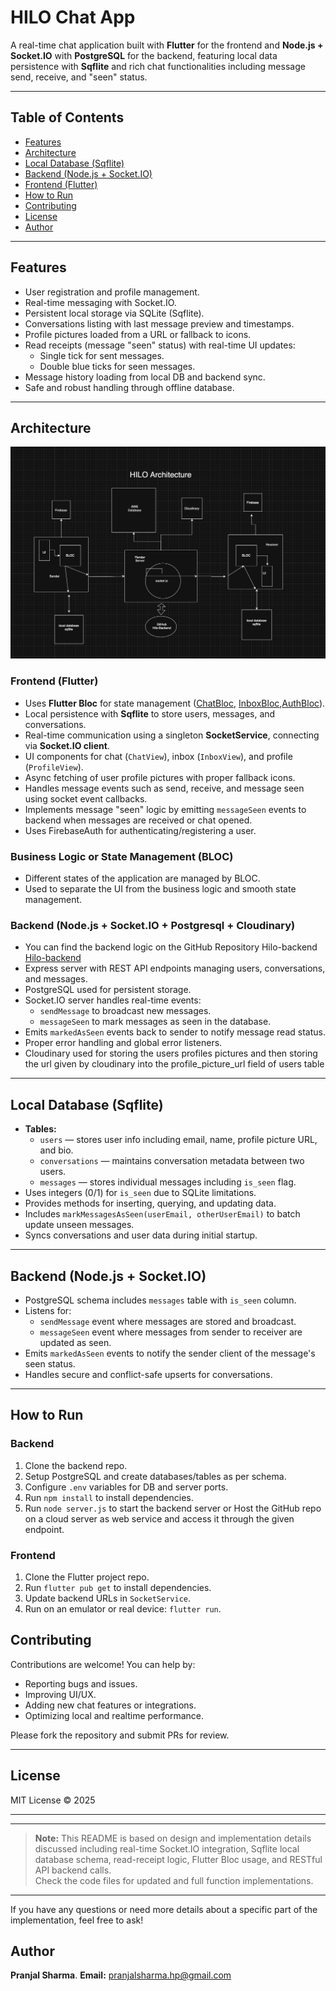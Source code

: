# HILO Chat App

A real-time chat application built with **Flutter** for the frontend and **Node.js + Socket.IO** with **PostgreSQL** for the backend, featuring local data persistence with **Sqflite** and rich chat functionalities including message send, receive, and "seen" status.

---

## Table of Contents

- [Features](#features)
- [Architecture](#architecture)
- [Local Database (Sqflite)](#local-database-sqflite)
- [Backend (Node.js + Socket.IO)](#backend-nodejs--socketio)
- [Frontend (Flutter)](#frontend-flutter)
- [How to Run](#how-to-run)
- [Contributing](#contributing)
- [License](#license)
- [Author](#author)
---

## Features

- User registration and profile management.
- Real-time messaging with Socket.IO.
- Persistent local storage via SQLite (Sqflite).
- Conversations listing with last message preview and timestamps.
- Profile pictures loaded from a URL or fallback to icons.
- Read receipts (message "seen" status) with real-time UI updates:
  - Single tick for sent messages.
  - Double blue ticks for seen messages.
- Message history loading from local DB and backend sync.
- Safe and robust handling through offline database.

---

## Architecture

![Hilo-Architecture](./lib/assets/architecture.png)

### Frontend (Flutter)

- Uses **Flutter Bloc** for state management ([ChatBloc](./lib/features/chat/chat_bloc.dart), [InboxBloc](./lib/features/inbox/inbox_bloc.dart),[AuthBloc](./lib/features/auth/bloc/auth_bloc.dart)).
- Local persistence with **Sqflite** to store users, messages, and conversations.
- Real-time communication using a singleton **SocketService**, connecting via **Socket.IO client**.
- UI components for chat (`ChatView`), inbox (`InboxView`), and profile (`ProfileView`).
- Async fetching of user profile pictures with proper fallback icons.
- Handles message events such as send, receive, and message seen using socket event callbacks.
- Implements message "seen" logic by emitting `messageSeen` events to backend when messages are received or chat opened.
- Uses FirebaseAuth for authenticating/registering a user.

### Business Logic or State Management (BLOC)
- Different states of the application are managed by BLOC.
- Used to separate the UI from the business logic and smooth state management.

### Backend (Node.js + Socket.IO + Postgresql + Cloudinary)

- You can find the backend logic on the GitHub Repository Hilo-backend [Hilo-backend](https://github.com/pranjalsharmahp/hilo-backend.git)
- Express server with REST API endpoints managing users, conversations, and messages.
- PostgreSQL used for persistent storage.
- Socket.IO server handles real-time events:
  - `sendMessage` to broadcast new messages.
  - `messageSeen` to mark messages as seen in the database.
- Emits `markedAsSeen` events back to sender to notify message read status.
- Proper error handling and global error listeners.
- Cloudinary used for storing the users profiles pictures and then storing the url given by cloudinary into the profile_picture_url field of users table

---

## Local Database (Sqflite)

- **Tables:**
  - `users` — stores user info including email, name, profile picture URL, and bio.
  - `conversations` — maintains conversation metadata between two users.
  - `messages` — stores individual messages including `is_seen` flag.
- Uses integers (0/1) for `is_seen` due to SQLite limitations.
- Provides methods for inserting, querying, and updating data.
- Includes `markMessagesAsSeen(userEmail, otherUserEmail)` to batch update unseen messages.
- Syncs conversations and user data during initial startup.

---

## Backend (Node.js + Socket.IO)

- PostgreSQL schema includes `messages` table with `is_seen` column.
- Listens for:
  - `sendMessage` event where messages are stored and broadcast.
  - `messageSeen` event where messages from sender to receiver are updated as seen.
- Emits `markedAsSeen` events to notify the sender client of the message's seen status.
- Handles secure and conflict-safe upserts for conversations.

---


## How to Run

### Backend

1. Clone the backend repo.
2. Setup PostgreSQL and create databases/tables as per schema.
3. Configure `.env` variables for DB and server ports.
4. Run `npm install` to install dependencies.
5. Run `node server.js` to start the backend server or Host the GitHub repo on a cloud server as web service and access it through the given endpoint.

### Frontend

1. Clone the Flutter project repo.
2. Run `flutter pub get` to install dependencies.
3. Update backend URLs in `SocketService`.
4. Run on an emulator or real device: `flutter run`.



## Contributing

Contributions are welcome! You can help by:

- Reporting bugs and issues.
- Improving UI/UX.
- Adding new chat features or integrations.
- Optimizing local and realtime performance.

Please fork the repository and submit PRs for review.

---

## License

MIT License © 2025

---

---

> **Note:** This README is based on design and implementation details discussed including real-time Socket.IO integration, Sqflite local database schema, read-receipt logic, Flutter Bloc usage, and RESTful API backend calls.  
> Check the code files for updated and full function implementations.

---

If you have any questions or need more details about a specific part of the implementation, feel free to ask!

## Author
**Pranjal Sharma**. 
**Email:** pranjalsharma.hp@gmail.com
